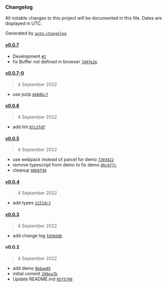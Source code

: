 ### Changelog

All notable changes to this project will be documented in this file. Dates are displayed in UTC.

Generated by [`auto-changelog`](https://github.com/CookPete/auto-changelog).

#### [v0.0.7](https://github.com/tuvia-r/lightwaight-xlsx-file-parser/compare/v0.0.7-0...v0.0.7)

- Development [`#1`](https://github.com/tuvia-r/lightwaight-xlsx-file-parser/pull/1)
- fix Buffer not defined in browser [`7d4fe2e`](https://github.com/tuvia-r/lightwaight-xlsx-file-parser/commit/7d4fe2e151c8901323664c39acd17ad2533133aa)

#### [v0.0.7-0](https://github.com/tuvia-r/lightwaight-xlsx-file-parser/compare/v0.0.6...v0.0.7-0)

> 4 September 2022

- use jszip [`6b60bc7`](https://github.com/tuvia-r/lightwaight-xlsx-file-parser/commit/6b60bc70dad8344fe66ecf8b77712b10a0f70793)

#### [v0.0.6](https://github.com/tuvia-r/lightwaight-xlsx-file-parser/compare/v0.0.5...v0.0.6)

> 4 September 2022

- add lint [`87c2fdf`](https://github.com/tuvia-r/lightwaight-xlsx-file-parser/commit/87c2fdf57dfa76a5f0d3a2e868723a851b30744f)

#### [v0.0.5](https://github.com/tuvia-r/lightwaight-xlsx-file-parser/compare/v0.0.4...v0.0.5)

> 4 September 2022

- use webpack instead of parcel for demo [`7303d22`](https://github.com/tuvia-r/lightwaight-xlsx-file-parser/commit/7303d2211d70b3774d76244a0b8f91d3929c4f19)
- remove typescript from demo to fix demo [`d6c6f7c`](https://github.com/tuvia-r/lightwaight-xlsx-file-parser/commit/d6c6f7c2a6070015d1e2697de8ac98892661cfb5)
- cleanup [`80b6f49`](https://github.com/tuvia-r/lightwaight-xlsx-file-parser/commit/80b6f499f02e02ca404ca4a3518f65bf4a50e728)

#### [v0.0.4](https://github.com/tuvia-r/lightwaight-xlsx-file-parser/compare/v0.0.3...v0.0.4)

> 4 September 2022

- add types [`1221dc3`](https://github.com/tuvia-r/lightwaight-xlsx-file-parser/commit/1221dc392736df03ae29b882217e70df34bb0780)

#### [v0.0.3](https://github.com/tuvia-r/lightwaight-xlsx-file-parser/compare/v0.0.2...v0.0.3)

> 4 September 2022

- add change log [`fd36ddb`](https://github.com/tuvia-r/lightwaight-xlsx-file-parser/commit/fd36ddb5ac90bac75074df33a638a416189a5d90)

#### v0.0.2

> 4 September 2022

- add demo [`9b6ae05`](https://github.com/tuvia-r/lightwaight-xlsx-file-parser/commit/9b6ae053885ccf4ad1325e90c5a11342abefab09)
- initial commit [`399ea7b`](https://github.com/tuvia-r/lightwaight-xlsx-file-parser/commit/399ea7ba071a559d5aee5effae7b63eb4ccec835)
- Update README.md [`85f5708`](https://github.com/tuvia-r/lightwaight-xlsx-file-parser/commit/85f570811d19476cf46f6ccbb36eebd64ee55568)
